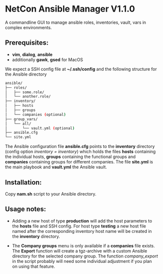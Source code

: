 NetCon Ansible Manager V1.1.0
=============================

A commandline GUI to manage ansible roles, inventories, vault, vars in complex environments.

## Prerequisites:

* **vim**, **dialog**, **ansible**  
* additionally **gawk**, **gsed** for MacOS

We expect a SSH config file at **~/.ssh/config** and the following structure for the Ansible directory

```bash
ansible/
├── roles/
│   ├── some.role/
│   └── another.role/
├── inventory/
│   ├── hosts
│   ├── groups
│   └── companies (optional)
├── group_vars/
│   └── all/
│       └── vault.yml (optional)
├── ansible.cfg
└── site.yml
```
The Ansible configuration file **ansible.cfg** points to the **inventory** directory (config option _inventory = inventory_) which holds the files **hosts** containing the individual hosts, **groups** containing the functional groups and **companies** containing groups for different companies. The file **site.yml** is the main playbook and **vault.yml** the Ansible vault.

## Installation:

Copy **nam.sh** script to your Ansible directory.

## Usage notes:
* Adding a new host of type **production** will add the host parameters to the **hosts** file and SSH config. For host type **testing** a new host file named after the corresponding inventory host name will be created in the **inventory** directory.

* The **Company groups** menu is only available if a **companies** file exists. The **Export** function will create a tgz-archive with a custom Ansible directory for the selected company group. The function _company_export_ in the script probably will need some individual adjustment if you plan on using that feature.
